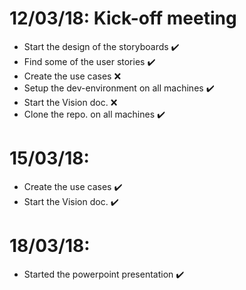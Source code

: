# 12/03/18: Kick-off meeting
  - Start the design of the storyboards :heavy_check_mark:
  - Find some of the user stories :heavy_check_mark:
  - Create the use cases :x:
  - Setup the dev-environment on all machines :heavy_check_mark:
  - Start the Vision doc. :x:
  - Clone the repo. on all machines :heavy_check_mark:

# 15/03/18:
  - Create the use cases :heavy_check_mark:
  - Start the Vision doc. :heavy_check_mark:
# 18/03/18: 
  - Started the powerpoint presentation :heavy_check_mark:
